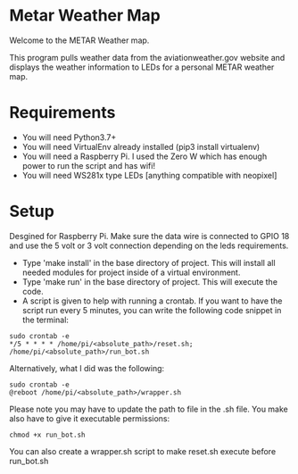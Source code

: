 # Metar Weather Map

Welcome to the METAR Weather map.

This program pulls weather data from the aviationweather.gov website and displays the weather information to LEDs for a personal METAR weather map. 

# Requirements

- You will need Python3.7+
- You will need VirtualEnv already installed (pip3 install virtualenv)
- You will need a Raspberry Pi. I used the Zero W which has enough power to run the script and has wifi!
- You will need WS281x type LEDs [anything compatible with neopixel]

# Setup

Desgined for Raspberry Pi. Make sure the data wire is connected to GPIO 18 and use the 5 volt or 3 volt connection depending on the leds requirements.

- Type 'make install' in the base directory of project. This will install all needed modules for project inside of a virtual environment.
- Type 'make run' in the base directory of project. This will execute the code.
- A script is given to help with running a crontab. If you want to have the script run every 5 minutes, you can write the following code snippet in the terminal:

```
sudo crontab -e
*/5 * * * * /home/pi/<absolute_path>/reset.sh; /home/pi/<absolute_path>/run_bot.sh
```

Alternatively, what I did was the following:

```
sudo crontab -e
@reboot /home/pi/<absolute_path>/wrapper.sh
```

Please note you may have to update the path to file in the .sh file. You make also have to give it executable permissions:

```
chmod +x run_bot.sh
```
You can also create a wrapper.sh script to make reset.sh execute before run_bot.sh
